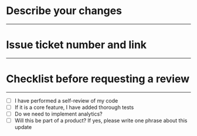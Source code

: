 # Describe your changes
___
# Issue ticket number and link
___
# Checklist before requesting a review
___
- [ ] I have performed a self-review of my code
- [ ] If it is a core feature, I have added thorough tests
- [ ] Do we need to implement analytics?
- [ ] Will this be part of a product? If yes, please write one phrase about this update
